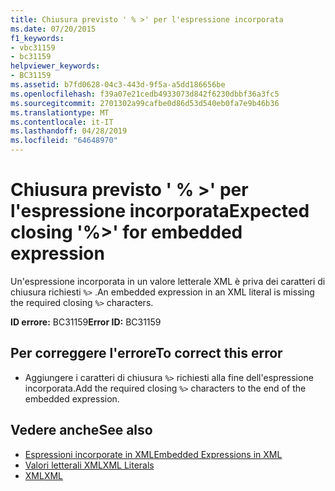 ```yaml
---
title: Chiusura previsto ' % >' per l'espressione incorporata
ms.date: 07/20/2015
f1_keywords:
- vbc31159
- bc31159
helpviewer_keywords:
- BC31159
ms.assetid: b7fd0628-04c3-443d-9f5a-a5dd186656be
ms.openlocfilehash: f39a07e21cedb4933073d842f6230dbbf36a3fc5
ms.sourcegitcommit: 2701302a99cafbe0d86d53d540eb0fa7e9b46b36
ms.translationtype: MT
ms.contentlocale: it-IT
ms.lasthandoff: 04/28/2019
ms.locfileid: "64648970"
---
```

# <a name="expected-closing--for-embedded-expression"></a><span data-ttu-id="bd221-102">Chiusura previsto ' % >' per l'espressione incorporata</span><span class="sxs-lookup"><span data-stu-id="bd221-102">Expected closing '%>' for embedded expression</span></span>
<span data-ttu-id="bd221-103">Un'espressione incorporata in un valore letterale XML è priva dei caratteri di chiusura richiesti `%>` .</span><span class="sxs-lookup"><span data-stu-id="bd221-103">An embedded expression in an XML literal is missing the required closing `%>` characters.</span></span>  
  
 <span data-ttu-id="bd221-104">**ID errore:** BC31159</span><span class="sxs-lookup"><span data-stu-id="bd221-104">**Error ID:** BC31159</span></span>  
  
## <a name="to-correct-this-error"></a><span data-ttu-id="bd221-105">Per correggere l'errore</span><span class="sxs-lookup"><span data-stu-id="bd221-105">To correct this error</span></span>  
  
- <span data-ttu-id="bd221-106">Aggiungere i caratteri di chiusura `%>` richiesti alla fine dell'espressione incorporata.</span><span class="sxs-lookup"><span data-stu-id="bd221-106">Add the required closing `%>` characters to the end of the embedded expression.</span></span>  
  
## <a name="see-also"></a><span data-ttu-id="bd221-107">Vedere anche</span><span class="sxs-lookup"><span data-stu-id="bd221-107">See also</span></span>

- [<span data-ttu-id="bd221-108">Espressioni incorporate in XML</span><span class="sxs-lookup"><span data-stu-id="bd221-108">Embedded Expressions in XML</span></span>](../../visual-basic/programming-guide/language-features/xml/embedded-expressions-in-xml.md)
- [<span data-ttu-id="bd221-109">Valori letterali XML</span><span class="sxs-lookup"><span data-stu-id="bd221-109">XML Literals</span></span>](../../visual-basic/language-reference/xml-literals/index.md)
- [<span data-ttu-id="bd221-110">XML</span><span class="sxs-lookup"><span data-stu-id="bd221-110">XML</span></span>](../../visual-basic/programming-guide/language-features/xml/index.md)
